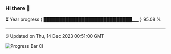 ### Hi there 👋

⏳ Year progress { ████████████████████████████▁▁ } 95.08 %

---

⏰ Updated on Thu, 14 Dec 2023 00:51:00 GMT

![Progress Bar CI](https://github.com/liununu/liununu/workflows/Progress%20Bar%20CI/badge.svg)
